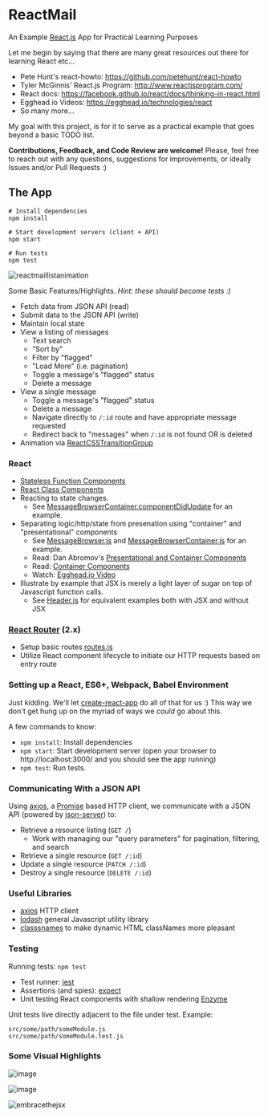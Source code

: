 # ReactMail

An Example [React.js](https://facebook.github.io/react/index.html) App for Practical Learning Purposes

Let me begin by saying that there are many great resources out there for learning React etc...

- Pete Hunt's react-howto: https://github.com/petehunt/react-howto
- Tyler McGinnis' React.js Program: http://www.reactjsprogram.com/
- React docs: https://facebook.github.io/react/docs/thinking-in-react.html
- Egghead.io Videos: https://egghead.io/technologies/react
- So many more...

My goal with this project, is for it to serve as a practical example that goes beyond a basic TODO list.

**Contributions, Feedback, and Code Review are welcome!** Please, feel free to reach out with any questions, suggestions for improvements, or ideally Issues and/or Pull Requests :)

## The App

```
# Install dependencies
npm install

# Start development servers (client + API)
npm start

# Run tests
npm test
```

![reactmaillistanimation](https://cloud.githubusercontent.com/assets/1240178/14709257/f80d4ec6-078c-11e6-95bc-63c5c2817da8.gif)

Some Basic Features/Highlights. _Hint: these should become tests :)_

- Fetch data from JSON API (read)
- Submit data to the JSON API (write)
- Maintain local state
- View a listing of messages
  - Text search
  - "Sort by"
  - Filter by "flagged"
  - "Load More" (i.e. pagination)
  - Toggle a message's "flagged" status
  - Delete a message
- View a single message
  - Toggle a message's "flagged" status
  - Delete a message
  - Navigate directly to `/:id` route and have appropriate message requested
  - Redirect back to "messages" when `/:id` is not found OR is deleted
- Animation via [ReactCSSTransitionGroup](https://facebook.github.io/react/docs/animation.html)

### React

- [Stateless Function Components](https://facebook.github.io/react/docs/reusable-components.html#stateless-functions)
- [React Class Components](https://facebook.github.io/react/docs/component-specs.html)
- Reacting to state changes.
  - See [MessageBrowserContainer.componentDidUpdate](./src/components/MessageBrowser/MessageBrowserContainer.js) for an example.
- Separating logic/http/state from presenation using "container" and "presentational" components
  - See [MessageBrowser.js](./src/components/MessageBrowser/MessageBrowser.js) and [MessageBrowserContainer.js](./src/components/MessageBrowser/MessageBrowserContainer.js) for an example.
  - Read: Dan Abromov's [Presentational and Container Components](https://medium.com/@dan_abramov/smart-and-dumb-components-7ca2f9a7c7d0#.nxmg5vhby)
  - Read: [Container Components](https://medium.com/@learnreact/container-components-c0e67432e005#.o2nv78kp1)
  - Watch: [Egghead.io Video](https://egghead.io/lessons/react-increasing-reusability-with-react-container-components)
- Illustrate by example that JSX is merely a light layer of sugar on top of Javascript function calls.
  - See [Header.js](./src/components/Header.js) for equivalent examples both with JSX and without JSX

### [React Router](https://github.com/reactjs/react-router) (2.x)

- Setup basic routes [routes.js](./src/routes.js)
- Utilize React component lifecycle to initiate our HTTP requests based on entry route

### Setting up a React, ES6+, Webpack, Babel Environment

Just kidding. We'll let [create-react-app](https://github.com/facebookincubator/create-react-app) do all of that for us :) This way we don't get hung up on the myriad of ways we *could* go about this.

A few commands to know:

- `npm install`: Install dependencies
- `npm start`: Start development server (open your browser to http://localhost:3000/ and you should see the app running)
- `npm test`: Run tests.

### Communicating With a JSON API

Using [axios](https://github.com/mzabriskie/axios), a [Promise](https://developer.mozilla.org/en-US/docs/Web/JavaScript/Reference/Global_Objects/Promise) based HTTP client, we communicate with a JSON API (powered by [json-server](https://github.com/typicode/json-server)) to:

- Retrieve a resource listing (`GET /`)
  - Work with managing our "query parameters" for pagination, filtering, and search
- Retrieve a single resource (`GET /:id`)
- Update a single resource (`PATCH /:id`)
- Destroy a single resource (`DELETE /:id`)

### Useful Libraries

- [axios](https://github.com/mzabriskie/axios) HTTP client
- [lodash](https://lodash.com/docs) general Javascript utility library
- [classsnames](https://github.com/JedWatson/classnames) to make dynamic HTML classNames more pleasant

### Testing

Running tests: `npm test`

- Test runner: [jest](https://facebook.github.io/jest/)
- Assertions (and spies): [expect](https://www.npmjs.com/package/expect)
- Unit testing React components with shallow rendering [Enzyme](http://airbnb.io/enzyme/docs/api/shallow.html)

Unit tests live directly adjacent to the file under test. Example:

```
src/some/path/someModule.js
src/some/path/someModule.test.js
```

### Some Visual Highlights

![image](https://cloud.githubusercontent.com/assets/1240178/14581298/7b94dd6c-03a6-11e6-9a2e-b083e7f01746.png)

![image](https://cloud.githubusercontent.com/assets/1240178/14581305/bccbd18c-03a6-11e6-9023-a71a0d2f7676.png)

![embracethejsx](https://cloud.githubusercontent.com/assets/1240178/14581308/ca584060-03a6-11e6-8155-e3dd735bfe66.png)
